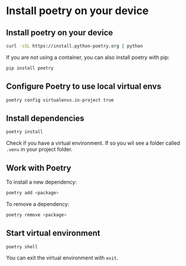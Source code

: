 # Install poetry on your device

## Install poetry on your device

```bash
curl -sSL https://install.python-poetry.org | python
```

If you are not using a container, you can also install poetry with pip:

```bash
pip install poetry
```

## Configure Poetry to use local virtual envs

```bash
poetry config virtualenvs.in-project true
```

## Install dependencies

```bash
poetry install
```

Check if you have a virtual environment. If so you wil see a folder called `.venv` in your project folder.

## Work with Poetry

To install a new dependency:

```bash
poetry add <package>
```

To remove a dependency:

```bash
poetry remove <package>
```

## Start virtual environment

```bash
poetry shell
```

You can exit the virtual environment with `exit`.

